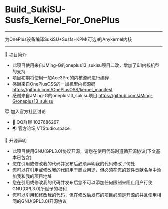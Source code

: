 # Build_SukiSU-Susfs_Kernel_For_OnePlus

---

为OnePlus设备编译SukiSU+Susfs+KPM(可选)的Anykernel内核

---

🌟 项目简介
- 此项目使用来自JMing-G的oneplus13_sukisu项目二改，增加了6.1内核机型的支持
- 项目初期将使用一加Ace3Pro的内核源码进行编译
- 感谢来自OnePlusOSS的一加机型内核源码   https://github.com/OnePlusOSS/kernel_manifest
- 感谢来自JMing-G的oneplus13_sukisu项目 https://github.com/JMing-G/oneplus13_sukisu

😇 加入官方社区讨论
- 🐧 QQ群聊 1027686267
- 🌏 官方论坛 VTStudio.space

📜 开源声明 
- 此项目使用GNU(GPL3.0)协议开源，请您在使用代码时遵循开源协议(下文基本已包含)
- 您在引用或修改我的代码并发布后必须声明我的代码修改了何处
- 您可以在引用或修改我的代码用于商业用途，但必须在您的软件贡献名单中添加我和我的项目地址
- 您在引用或修改我的代码并发布后您不可以添加任何限制来阻止用户行使GNU(GPL3.0)所赋予的权利
- 您可以引用和修改我的代码，但在修改后发布的项目必须是开源的并且使用相同的GNU(GPL3.0)开源协议
